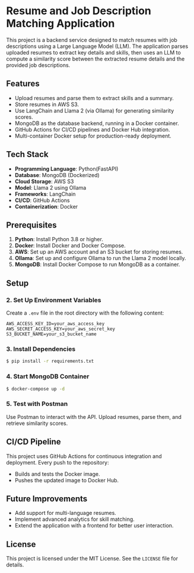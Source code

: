 # Resume and Job Description Matching Application

This project is a backend service designed to match resumes with job descriptions using a Large Language Model (LLM). The application parses uploaded resumes to extract key details and skills, then uses an LLM to compute a similarity score between the extracted resume details and the provided job descriptions. 

## Features

- Upload resumes and parse them to extract skills and a summary.
- Store resumes in AWS S3.
- Use LangChain and Llama 2 (via Ollama) for generating similarity scores.
- MongoDB as the database backend, running in a Docker container.
- GitHub Actions for CI/CD pipelines and Docker Hub integration.
- Multi-container Docker setup for production-ready deployment.

## Tech Stack

- **Programming Language**: Python(FastAPI)
- **Database**: MongoDB (Dockerized)
- **Cloud Storage**: AWS S3
- **Model**: Llama 2 using Ollama
- **Frameworks**: LangChain
- **CI/CD**: GitHub Actions
- **Containerization**: Docker

## Prerequisites

1. **Python**: Install Python 3.8 or higher.
2. **Docker**: Install Docker and Docker Compose.
3. **AWS**: Set up an AWS account and an S3 bucket for storing resumes.
4. **Ollama**: Set up and configure Ollama to run the Llama 2 model locally.
5. **MongoDB**: Install Docker Compose to run MongoDB as a container.

## Setup

### 2. Set Up Environment Variables

Create a `.env` file in the root directory with the following content:

```env
AWS_ACCESS_KEY_ID=your_aws_access_key
AWS_SECRET_ACCESS_KEY=your_aws_secret_key
S3_BUCKET_NAME=your_s3_bucket_name
```

### 3. Install Dependencies

```bash
$ pip install -r requirements.txt
```

### 4. Start MongoDB Container

```bash
$ docker-compose up -d
```


### 5. Test with Postman

Use Postman to interact with the API. Upload resumes, parse them, and retrieve similarity scores.

## CI/CD Pipeline

This project uses GitHub Actions for continuous integration and deployment. Every push to the repository:

- Builds and tests the Docker image.
- Pushes the updated image to Docker Hub.



## Future Improvements

- Add support for multi-language resumes.
- Implement advanced analytics for skill matching.
- Extend the application with a frontend for better user interaction.

## License

This project is licensed under the MIT License. See the `LICENSE` file for details.


